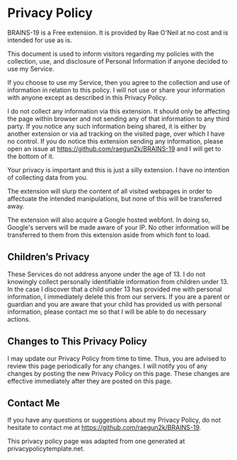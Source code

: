 # Privacy Policy
BRAINS-19 is a Free extension. It is provided by Rae O'Neil at no cost and is intended for use as is.

This document is used to inform visitors regarding my policies with the collection, use, and disclosure of Personal Information if anyone decided to use my Service.

If you choose to use my Service, then you agree to the collection and use of information in relation to this policy. I will not use or share your information with anyone except as described in this Privacy Policy.

I do not collect any information via this extension. It should only be affecting the page within browser and not sending any of that information to any third party. If you notice any such information being shared, it is either by another extension or via ad tracking on the visited page, over which I have no control. If you do notice this extension sending any information, please open an issue at https://github.com/raegun2k/BRAINS-19 and I will get to the bottom of it.

Your privacy is important and this is just a silly extension. I have no intention of collecting data from you.

The extension will slurp the content of all visited webpages in order to affectuate the intended manipulations, but none of this will be transferred away.

The extension will also acquire a Google hosted webfont. In doing so, Google's servers will be made aware of your IP. No other information will be transferred to them from this extension aside from which font to load.

## Children’s Privacy

These Services do not address anyone under the age of 13. I do not knowingly collect personally identifiable information from children under 13. In the case I discover that a child under 13 has provided me with personal information, I immediately delete this from our servers. If you are a parent or guardian and you are aware that your child has provided us with personal information, please contact me so that I will be able to do necessary actions.

## Changes to This Privacy Policy

I may update our Privacy Policy from time to time. Thus, you are advised to review this page periodically for any changes. I will notify you of any changes by posting the new Privacy Policy on this page. These changes are effective immediately after they are posted on this page.

## Contact Me

If you have any questions or suggestions about my Privacy Policy, do not hesitate to contact me at https://github.com/raegun2k/BRAINS-19.

This privacy policy page was adapted from one generated at privacypolicytemplate.net.
